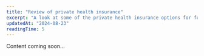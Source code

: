 ```yaml
---
title: "Review of private health insurance"
excerpt: "A look at some of the private health insurance options for foreigners."
updatedAt: "2024-08-23"
readingTime: 5
---
```


Content coming soon...
